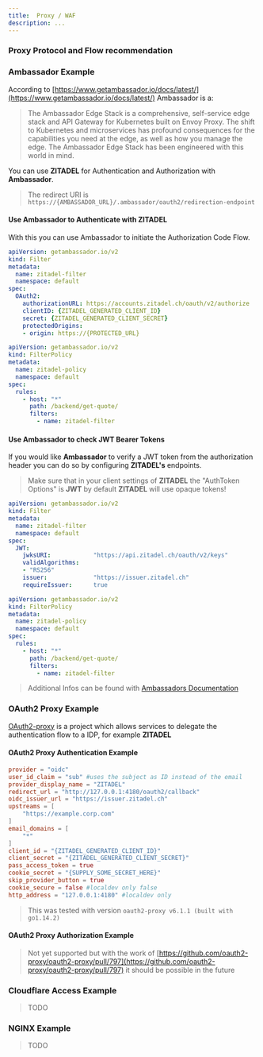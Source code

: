 ```yaml
---
title:  Proxy / WAF
description: ...
---
```


### Proxy Protocol and Flow recommendation

### Ambassador Example

According to [https://www.getambassador.io/docs/latest/](https://www.getambassador.io/docs/latest/) Ambassador is a:

>The Ambassador Edge Stack is a comprehensive, self-service edge stack and API Gateway for Kubernetes built on Envoy Proxy. The shift to Kubernetes and microservices has profound consequences for the capabilities you need at the edge, as well as how you manage the edge. The Ambassador Edge Stack has been engineered with this world in mind.

You can use **ZITADEL** for Authentication and Authorization with **Ambassador**.

> The redirect URI is `https://{AMBASSADOR_URL}/.ambassador/oauth2/redirection-endpoint`

#### Use Ambassador to Authenticate with ZITADEL

With this you can use Ambassador to initiate the Authorization Code Flow.

```yaml
apiVersion: getambassador.io/v2
kind: Filter
metadata:
  name: zitadel-filter
  namespace: default
spec:
  OAuth2:
    authorizationURL: https://accounts.zitadel.ch/oauth/v2/authorize
    clientID: {ZITADEL_GENERATED_CLIENT_ID}
    secret: {ZITADEL_GENERATED_CLIENT_SECRET}
    protectedOrigins:
    - origin: https://{PROTECTED_URL}
```

```yaml
apiVersion: getambassador.io/v2
kind: FilterPolicy
metadata:
  name: zitadel-policy
  namespace: default
spec:
  rules:
    - host: "*"
      path: /backend/get-quote/
      filters:
        - name: zitadel-filter
```

#### Use Ambassador to check JWT Bearer Tokens

If you would like **Ambassador** to verify a JWT token from the authorization header you can do so by configuring **ZITADEL's** endpoints.

> Make sure that in your client settings of **ZITADEL** the "AuthToken Options" is **JWT** by default **ZITADEL** will use opaque tokens!

```yaml
apiVersion: getambassador.io/v2
kind: Filter
metadata:
  name: zitadel-filter
  namespace: default
spec:
  JWT:
    jwksURI:            "https://api.zitadel.ch/oauth/v2/keys"
    validAlgorithms:
    - "RS256"
    issuer:             "https://issuer.zitadel.ch"
    requireIssuer:      true
```

```yaml
apiVersion: getambassador.io/v2
kind: FilterPolicy
metadata:
  name: zitadel-policy
  namespace: default
spec:
  rules:
    - host: "*"
      path: /backend/get-quote/
      filters:
        - name: zitadel-filter
```

> Additional Infos can be found with [Ambassadors Documentation](https://www.getambassador.io/docs/latest/howtos/oauth-oidc-auth/)

### OAuth2 Proxy Example

[OAuth2-proxy](https://github.com/oauth2-proxy/oauth2-proxy) is a project which allows services to delegate the authentication flow to a IDP, for example **ZITADEL**

#### OAuth2 Proxy Authentication Example

```toml
provider = "oidc"
user_id_claim = "sub" #uses the subject as ID instead of the email
provider_display_name = "ZITADEL"
redirect_url = "http://127.0.0.1:4180/oauth2/callback"
oidc_issuer_url = "https://issuer.zitadel.ch"
upstreams = [
    "https://example.corp.com"
]
email_domains = [
    "*"
]
client_id = "{ZITADEL_GENERATED_CLIENT_ID}"
client_secret = "{ZITADEL_GENERATED_CLIENT_SECRET}"
pass_access_token = true
cookie_secret = "{SUPPLY_SOME_SECRET_HERE}"
skip_provider_button = true
cookie_secure = false #localdev only false
http_address = "127.0.0.1:4180" #localdev only
```

> This was tested with version `oauth2-proxy v6.1.1 (built with go1.14.2)`

#### OAuth2 Proxy Authorization Example

> Not yet supported but with the work of [https://github.com/oauth2-proxy/oauth2-proxy/pull/797](https://github.com/oauth2-proxy/oauth2-proxy/pull/797) it should be possible in the future

### Cloudflare Access Example

> TODO

### NGINX Example

> TODO
